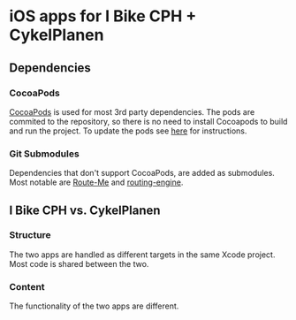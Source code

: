 # iOS apps for I Bike CPH + CykelPlanen 

## Dependencies
### CocoaPods
[CocoaPods](http://cocoapods.org) is used for most 3rd party dependencies. The pods are commited to the repository, so there is no need to install Cocoapods to build and run the project. To update the pods see [here](http://guides.cocoapods.org/using/getting-started.html) for instructions. 
### Git Submodules
Dependencies that don't support CocoaPods, are added as submodules. Most notable are [Route-Me](https://github.com/ibikecph/route-me) and [routing-engine](https://github.com/ibikecph/routing-engine).

## I Bike CPH vs. CykelPlanen
### Structure
The two apps are handled as different targets in the same Xcode project. Most code is shared between the two.
### Content
The functionality of the two apps are different.
